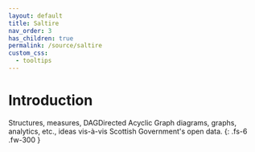 ```yaml
---
layout: default
title: Saltire
nav_order: 3
has_children: true
permalink: /source/saltire
custom_css:
  - tooltips
---
```


# Introduction

Structures, measures, <span class="tooltip">DAG<span class="tooltiptext">Directed Acyclic Graph</span></span> diagrams, graphs, analytics, etc., ideas vis-&agrave;-vis Scottish Government's open data.
{: .fs-6 .fw-300 }

<br>
<br>

<br>
<br>

<br>
<br>

<br>
<br>